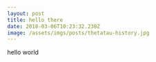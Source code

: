 ```yaml
---
layout: post
title: hello there
date: 2018-03-06T10:23:32.230Z
image: /assets/imgs/posts/thetatau-history.jpg
---
```

hello world
